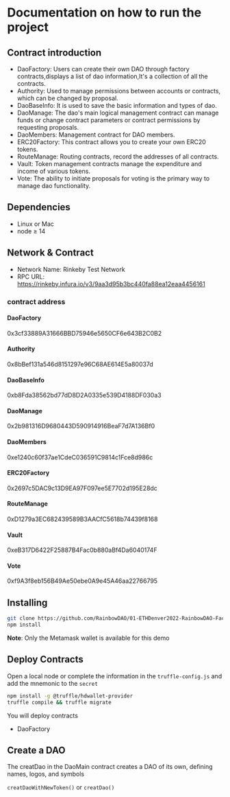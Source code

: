 # Documentation on how to run the project

## Contract introduction
- DaoFactory: Users can create their own DAO through factory contracts,displays a list of dao information,It's a collection of all the contracts.
- Authority: Used to manage permissions between accounts or contracts, which can be changed by proposal.
- DaoBaseInfo: It is used to save the basic information and types of dao.
- DaoManage: The dao's main logical management contract can manage funds or change contract parameters or contract permissions by requesting proposals.
- DaoMembers: Management contract for DAO members.
- ERC20Factory: This contract allows you to create your own ERC20 tokens.
- RouteManage: Routing contracts, record the addresses of all contracts.
- Vault: Token management contracts manage the expenditure and income of various tokens.
- Vote: The ability to initiate proposals for voting is the primary way to manage dao functionality.
## Dependencies

- Linux or Mac
- node ≥ 14

## Network & Contract
- Network Name: Rinkeby Test Network
- RPC URL: https://rinkeby.infura.io/v3/9aa3d95b3bc440fa88ea12eaa4456161

### contract address

#### DaoFactory
0x3cf33889A31666BBD75946e5650CF6e643B2C0B2
#### Authority
0x8bBef131a546d8151297e96C68AE614E5a80037d
#### DaoBaseInfo
0xb8Fda38562bd77dD8D2A0335e539D4188DF030a3
#### DaoManage
0x2b981316D9680443D590914916BeaF7d7A136Bf0
#### DaoMembers
0xe1240c60f37ae1CdeC036591C9814c1Fce8d986c
#### ERC20Factory
0x2697c5DAC9c13D9EA97F097ee5E7702d195E28dc
#### RouteManage
0xD1279a3EC682439589B3AACfC5618b74439f8168
#### Vault
0xeB317D6422F25887B4Fac0b880aBf4Da6040174F
#### Vote
0xf9A3f8eb156B49Ae50ebe0A9e45A46aa22766795

## Installing

```bash
git clone https://github.com/RainbowDAO/01-ETHDenver2022-RainbowDAO-Factory.git
npm install
```

**Note**: Only the Metamask wallet is available for this demo


## Deploy Contracts
Open a local node or complete the information in the ```truffle-config.js``` and add the mnemonic to the ```secret```

```bash
npm install -g @truffle/hdwallet-provider
truffle compile && truffle migrate
```
You will deploy contracts
- DaoFactory

## Create a DAO
The creatDao in the DaoMain contract creates a DAO of its own, defining names, logos, and symbols

```creatDaoWithNewToken()``` or ```creatDao()```


